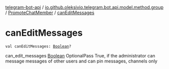 [telegram-bot-api](../../index.md) / [io.github.oleksivio.telegram.bot.api.model.method.group](../index.md) / [PromoteChatMember](index.md) / [canEditMessages](./can-edit-messages.md)

# canEditMessages

`val canEditMessages: `[`Boolean`](https://kotlinlang.org/api/latest/jvm/stdlib/kotlin/-boolean/index.html)`?`

can_edit_messages [Boolean](https://kotlinlang.org/api/latest/jvm/stdlib/kotlin/-boolean/index.html) OptionalPass True, if the administrator can message messages of
other users and can pin messages, channels only

